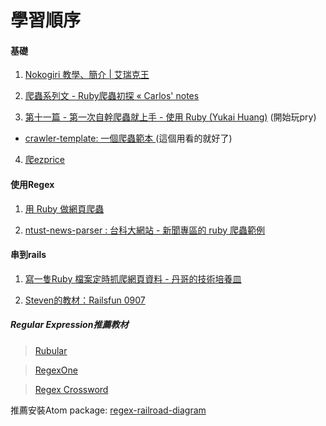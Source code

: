 # 學習順序


#### 基礎
1. [Nokogiri 教學、簡介 | 艾瑞克王](http://wwssllabcd.github.io/blog/2012/10/25/how-to-use-nokogiri/)

2. [爬蟲系列文 - Ruby爬蟲初探 « Carlos' notes](http://carlos-blog.logdown.com/posts/2016/06/10/reptile-series-approach)

3. [第十一篇 - 第一次自幹爬蟲就上手 - 使用 Ruby  (Yukai Huang)](https://yukaii.tw/blog/2015/05/03/how-to-write-web-crawler-for-the-first-time-using-ruby/) (開始玩pry)

  + [crawler-template: 一個爬蟲範本 ](https://github.com/Yukaii/crawler-template) (這個用看的就好了)

4. [爬ezprice](https://hackpad.com/Railsfun-0907-fzkwOww6RXq#:h=ezprice)



#### 使用Regex
1. [用 Ruby 做網頁爬蟲](http://mgleon08.github.io/blog/2016/02/07/ruby-crawler/)

2. [ntust-news-parser : 台科大網站 - 新聞專區的 ruby 爬蟲範例](https://github.com/Yukaii/ntust-news-parser/blob/master/parser.rb)



#### 串到rails
1. [寫一隻Ruby 檔案定時抓爬網頁資料 - 丹哥的技術培養皿](http://tech.guojheng-lin.com/posts/2015/12/03/write-a-ruby-file-regularly-to-catch-crawling-web-page-data/)

2. [Steven的教材：Railsfun 0907](https://hackpad.com/Railsfun-0907-fzkwOww6RXq)



##### Regular Expression推薦教材

> [Rubular](http://rubular.com/)

> [RegexOne](https://regexone.com/lesson/wildcards_dot?)

> [Regex Crossword](https://regexcrossword.com/)

 推薦安裝Atom package: [regex-railroad-diagram](https://atom.io/packages/regex-railroad-diagram)
